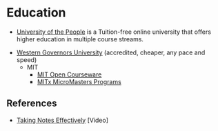 # Education

- [University of the People](https://www.uopeople.edu) is a Tuition-free online university that offers higher education in multiple course streams.
+ [Western Governors University](https://www.wgu.edu) (accredited, cheaper, any pace and speed)
  + MIT
    + [MIT Open Courseware](https://ocw.mit.edu/)
    + [MITx MicroMasters Programs](https://micromasters.mit.edu)

## References

- [Taking Notes Effectively](https://www.youtube.com/watch?v=ATmJb3bH2E0) [Video]